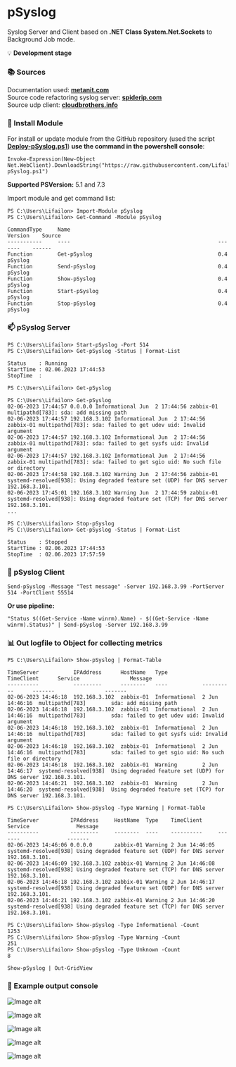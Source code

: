 # pSyslog

Syslog Server and Client based on **.NET Class System.Net.Sockets** to Background Job mode.

💡 **Development stage**

### 📚 Sources
Documentation used: **[metanit.com](https://metanit.com/sharp/net/3.1.php)** \
Source code refactoring syslog server: **[spiderip.com](https://spiderip.com/blog/2018/07/syslog)** \
Source udp client: **[cloudbrothers.info](https://cloudbrothers.info/en/test-udp-connection-powershell/)**

### 🚀 Install Module

For install or update module from the GitHub repository (used the script **[Deploy-pSyslog.ps1](https://github.com/Lifailon/pSyslog/blob/rsa/Module/Deploy-pSyslog.ps1)**) **use the command in the powershell console**:
```
Invoke-Expression(New-Object Net.WebClient).DownloadString("https://raw.githubusercontent.com/Lifailon/pSyslog/rsa/Module/Deploy-pSyslog.ps1")
```
**Supported PSVersion:** 5.1 and 7.3

Import module and get command list:
```
PS C:\Users\Lifailon> Import-Module pSyslog
PS C:\Users\Lifailon> Get-Command -Module pSyslog

CommandType     Name                                               Version    Source
-----------     ----                                               -------    ------
Function        Get-pSyslog                                        0.4        pSyslog
Function        Send-pSyslog                                       0.4        pSyslog
Function        Show-pSyslog                                       0.4        pSyslog
Function        Start-pSyslog                                      0.4        pSyslog
Function        Stop-pSyslog                                       0.4        pSyslog
```

### 📫 pSyslog Server
```
PS C:\Users\Lifailon> Start-pSyslog -Port 514
PS C:\Users\Lifailon> Get-pSyslog -Status | Format-List

Status    : Running
StartTime : 02.06.2023 17:44:53
StopTime  :

PS C:\Users\Lifailon> Get-pSyslog

PS C:\Users\Lifailon> Get-pSyslog
02-06-2023 17:44:57 0.0.0.0 Informational Jun  2 17:44:56 zabbix-01 multipathd[783]: sda: add missing path
02-06-2023 17:44:57 192.168.3.102 Informational Jun  2 17:44:56 zabbix-01 multipathd[783]: sda: failed to get udev uid: Invalid argument
02-06-2023 17:44:57 192.168.3.102 Informational Jun  2 17:44:56 zabbix-01 multipathd[783]: sda: failed to get sysfs uid: Invalid argument
02-06-2023 17:44:57 192.168.3.102 Informational Jun  2 17:44:56 zabbix-01 multipathd[783]: sda: failed to get sgio uid: No such file or directory
02-06-2023 17:44:58 192.168.3.102 Warning Jun  2 17:44:56 zabbix-01 systemd-resolved[938]: Using degraded feature set (UDP) for DNS server 192.168.3.101.
02-06-2023 17:45:01 192.168.3.102 Warning Jun  2 17:44:59 zabbix-01 systemd-resolved[938]: Using degraded feature set (TCP) for DNS server 192.168.3.101.
...

PS C:\Users\Lifailon> Stop-pSyslog
PS C:\Users\Lifailon> Get-pSyslog -Status | Format-List

Status    : Stopped
StartTime : 02.06.2023 17:44:53
StopTime  : 02.06.2023 17:57:59
```

### 📧 pSyslog Client
```
Send-pSyslog -Message "Test message" -Server 192.168.3.99 -PortServer 514 -PortClient 55514
```
**Or use pipeline:**
```
"Status $((Get-Service -Name winrm).Name) - $((Get-Service -Name winrm).Status)" | Send-pSyslog -Server 192.168.3.99
```

### 📊 Out logfile to Object for collecting metrics
```
PS C:\Users\Lifailon> Show-pSyslog | Format-Table

TimeServer           IPAddress      HostName   Type           TimeClient      Service                Message
----------           ---------      --------   ----           ----------      -------                -------
02-06-2023 14:46:18  192.168.3.102  zabbix-01  Informational  2 Jun 14:46:16  multipathd[783]        sda: add missing path
02-06-2023 14:46:18  192.168.3.102  zabbix-01  Informational  2 Jun 14:46:16  multipathd[783]        sda: failed to get udev uid: Invalid argument
02-06-2023 14:46:18  192.168.3.102  zabbix-01  Informational  2 Jun 14:46:16  multipathd[783]        sda: failed to get sysfs uid: Invalid argument
02-06-2023 14:46:18  192.168.3.102  zabbix-01  Informational  2 Jun 14:46:16  multipathd[783]        sda: failed to get sgio uid: No such file or directory
02-06-2023 14:46:18  192.168.3.102  zabbix-01  Warning        2 Jun 14:46:17  systemd-resolved[938]  Using degraded feature set (UDP) for DNS server 192.168.3.101.
02-06-2023 14:46:21  192.168.3.102  zabbix-01  Warning        2 Jun 14:46:20  systemd-resolved[938]  Using degraded feature set (TCP) for DNS server 192.168.3.101.

PS C:\Users\Lifailon> Show-pSyslog -Type Warning | Format-Table

TimeServer          IPAddress     HostName  Type    TimeClient     Service               Message
----------          ---------     --------  ----    ----------     -------               -------
02-06-2023 14:46:06 0.0.0.0       zabbix-01 Warning 2 Jun 14:46:05 systemd-resolved[938] Using degraded feature set (UDP) for DNS server 192.168.3.101.
02-06-2023 14:46:09 192.168.3.102 zabbix-01 Warning 2 Jun 14:46:08 systemd-resolved[938] Using degraded feature set (TCP) for DNS server 192.168.3.101.
02-06-2023 14:46:18 192.168.3.102 zabbix-01 Warning 2 Jun 14:46:17 systemd-resolved[938] Using degraded feature set (UDP) for DNS server 192.168.3.101.
02-06-2023 14:46:21 192.168.3.102 zabbix-01 Warning 2 Jun 14:46:20 systemd-resolved[938] Using degraded feature set (TCP) for DNS server 192.168.3.101.

PS C:\Users\Lifailon> Show-pSyslog -Type Informational -Count
1253
PS C:\Users\Lifailon> Show-pSyslog -Type Warning -Count
251
PS C:\Users\Lifailon> Show-pSyslog -Type Unknown -Count
8
```

`Show-pSyslog | Out-GridView`

### 🎉 Example output console

![Image alt](https://github.com/Lifailon/pSyslog/blob/rsa/Screen/0.3-Reception-from-pServer.jpg)

![Image alt](https://github.com/Lifailon/pSyslog/blob/rsa/Screen/0.3-Ubuntu-Tail-Local-Syslog.jpg)

![Image alt](https://github.com/Lifailon/pSyslog/blob/rsa/Screen/0.4-Reception-Unknown-Message.jpg)

![Image alt](https://github.com/Lifailon/pSyslog/blob/rsa/Screen/0.4-Send-to-rSyslog-Server.jpg)

![Image alt](https://github.com/Lifailon/pSyslog/blob/rsa/Screen/0.4-Send-to-Visual-Syslog-Server.jpg)
